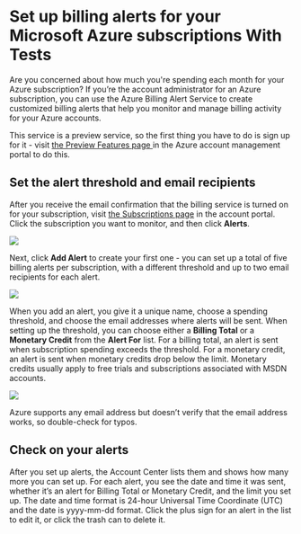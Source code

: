 <properties 
	pageTitle="Set up billing alerts for your Microsoft Azure subscriptions" 
	description="Describes how you can set up alerts on your Azure bill so you can avoid billing surprises." 
	services="" 
	documentationCenter="" 
	authors="vikdesai" 
	manager="msmbaldwin" 
	editor=""/>

<tags 
	ms.service="multiple" 
	ms.workload="multiple" 
	ms.tgt_pltfrm="na" 
	ms.devlang="na" 
	ms.topic="article" 
	ms.date="06/01/2015" 
	ms.author="vikdesai"/>

# Set up billing alerts for your Microsoft Azure subscriptions With Tests

Are you concerned about how much you're spending each month for your Azure subscription? If you’re the account administrator for an Azure subscription, you can use the Azure Billing Alert Service to create customized billing alerts that help you monitor and manage billing activity for your Azure accounts.

This service is a preview service, so the first thing you have to do is sign up for it - visit <a href="https://account.windowsazure.com/PreviewFeatures">the Preview Features page </a> in the Azure account management portal to do this.

## Set the alert threshold and email recipients

After you receive the email confirmation that the billing service is turned on for your subscription, visit <a href="https://account.windowsazure.com/Subscriptions">the Subscriptions page</a> in the account portal. Click the subscription you want to monitor, and then click **Alerts**.

![][Image1]

Next, click **Add Alert** to create your first one - you can set up a total of five billing alerts per subscription, with a different threshold and up to two email recipients for each alert.

![][Image2]

When you add an alert, you give it a unique name, choose a spending threshold, and choose the email addresses where alerts will be sent. When setting up the threshold, you can choose either a **Billing Total** or a **Monetary Credit** from the **Alert For** list. For a billing total, an alert is sent when subscription spending exceeds the threshold. For a monetary credit, an alert is sent when monetary credits drop below the limit. Monetary credits usually apply to free trials and subscriptions associated with MSDN accounts.

![][Image3]

Azure supports any email address but doesn’t verify that the email address works, so double-check for typos.

## Check on your alerts

After you set up alerts, the Account Center lists them and shows how many more you can set up. For each alert, you see the date and time it was sent, whether it’s an alert for Billing Total or Monetary Credit, and the limit you set up. The date and time format is 24-hour Universal Time Coordinate (UTC) and the date is yyyy-mm-dd format. Click the plus sign for an alert in the list to edit it, or click the trash can to delete it.

[Image1]: ./media/azure-billing-set-up-alerts/billingalert1.png
[Image2]: ./media/azure-billing-set-up-alerts/billingalert2.png
[Image3]: ./media/azure-billing-set-up-alerts/billingalerts3.png

